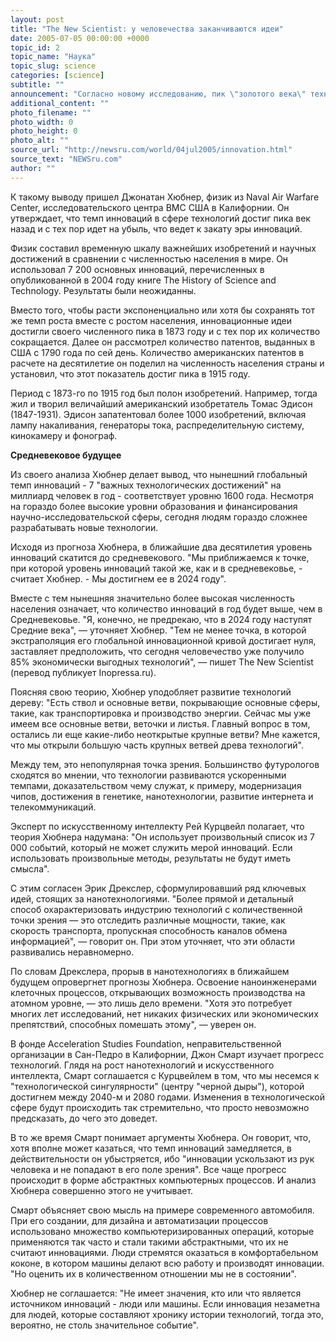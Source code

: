 ```yaml
---
layout: post
title: "The New Scientist: у человечества заканчиваются идеи"
date: 2005-07-05 00:00:00 +0000
topic_id: 2
topic_name: "Наука"
topic_slug: science
categories: [science]
subtitle: ""
announcement: "Согласно новому исследованию, пик \"золотого века\" технологий прошел и человечество движется отнюдь не к технологической нирване, как это принято считать, а к новому средневековью."
additional_content: ""
photo_filename: ""
photo_width: 0
photo_height: 0
photo_alt: ""
source_url: "http://newsru.com/world/04jul2005/innovation.html"
source_text: "NEWSru.com"
author: ""
---
```

К такому выводу пришел Джонатан Хюбнер, физик из Naval Air Warfare Center, исследовательского центра ВМС США в Калифорнии. Он утверждает, что темп инноваций в сфере технологий достиг пика век назад и с тех пор идет на убыль, что ведет к закату эры инноваций.

Физик составил временную шкалу важнейших изобретений и научных достижений в сравнении с численностью населения в мире. Он использовал 7 200 основных инноваций, перечисленных в опубликованной в 2004 году книге The History of Science and Technology. Результаты были неожиданны.

Вместо того, чтобы расти экспоненциально или хотя бы сохранять тот же темп роста вместе с ростом населения, инновационные идеи достигли своего численного пика в 1873 году и с тех пор их количество сокращается. Далее он рассмотрел количество патентов, выданных в США с 1790 года по сей день. Количество американских патентов в расчете на десятилетие он поделил на численность населения страны и установил, что этот показатель достиг пика в 1915 году.

Период с 1873-го по 1915 год был полон изобретений. Например, тогда жил и творил величайший американский изобретатель Томас Эдисон (1847-1931). Эдисон запатентовал более 1000 изобретений, включая лампу накаливания, генераторы тока, распределительную систему, кинокамеру и фонограф.

<strong>Средневековое будущее</strong>

Из своего анализа Хюбнер делает вывод, что нынешний глобальный темп инноваций - 7 "важных технологических достижений" на миллиард человек в год - соответствует уровню 1600 года. Несмотря на гораздо более высокие уровни образования и финансирования научно-исследовательской сферы, сегодня людям гораздо сложнее разрабатывать новые технологии.

Исходя из прогноза Хюбнера, в ближайшие два десятилетия уровень инноваций скатится до средневекового. "Мы приближаемся к точке, при которой уровень инноваций такой же, как и в средневековье, - считает Хюбнер. - Мы достигнем ее в 2024 году".

Вместе с тем нынешняя значительно более высокая численность населения означает, что количество инноваций в год будет выше, чем в Средневековье. "Я, конечно, не предрекаю, что в 2024 году наступят Средние века", &mdash; уточняет Хюбнер. "Тем не менее точка, в которой экстраполяция его глобальной инновационной кривой достигает нуля, заставляет предположить, что сегодня человечество уже получило 85% экономически выгодных технологий", &mdash; пишет The New Scientist (перевод публикует Inopressa.ru).

Поясняя свою теорию, Хюбнер уподобляет развитие технологий дереву: "Есть ствол и основные ветви, покрывающие основные сферы, такие, как транспортировка и производство энергии. Сейчас мы уже имеем все основные ветви, веточки и листья. Главный вопрос в том, остались ли еще какие-либо неоткрытые крупные ветви? Мне кажется, что мы открыли большую часть крупных ветвей древа технологий".

Между тем, это непопулярная точка зрения. Большинство футурологов сходятся во мнении, что технологии развиваются ускоренными темпами, доказательством чему служат, к примеру, модернизация чипов, достижения в генетике, нанотехнологии, развитие интернета и телекоммуникаций.

Эксперт по искусственному интеллекту Рей Курцвейл полагает, что теория Хюбнера надумана: "Он использует произвольный список из 7 000 событий, который не может служить мерой инноваций. Если использовать произвольные методы, результаты не будут иметь смысла".

С этим согласен Эрик Дрекслер, сформулировавший ряд ключевых идей, стоящих за нанотехнологиями. "Более прямой и детальный способ охарактеризовать индустрию технологий с количественной точки зрения &mdash; это отследить различные мощности, такие, как скорость транспорта, пропускная способность каналов обмена информацией", &mdash; говорит он. При этом уточняет, что эти области развивались неравномерно.

По словам Дрекслера, прорыв в нанотехнологиях в ближайшем будущем опровергнет прогнозы Хюбнера. Освоение наноинженерами клеточных процессов, открывающих возможность производства на атомном уровне, &mdash; это лишь дело времени. "Хотя это потребует многих лет исследований, нет никаких физических или экономических препятствий, способных помешать этому", &mdash; уверен он.

В фонде Acceleration Studies Foundation, неправительственной организации в Сан-Педро в Калифорнии, Джон Смарт изучает прогресс технологий. Глядя на рост нанотехнологий и искусственного интеллекта, Смарт соглашается с Курцвейлем в том, что мы несемся к "технологической сингулярности" (центру "черной дыры"), которой достигнем между 2040-м и 2080 годами. Изменения в технологической сфере будут происходить так стремительно, что просто невозможно предсказать, до чего это доведет.

В то же время Смарт понимает аргументы Хюбнера. Он говорит, что, хотя вполне может казаться, что темп инноваций замедляется, в действительности он убыстряется, ибо "инновации ускользают из рук человека и не попадают в его поле зрения". Все чаще прогресс происходит в форме абстрактных компьютерных процессов. И анализ Хюбнера совершенно этого не учитывает.

Смарт объясняет свою мысль на примере современного автомобиля. При его создании, для дизайна и автоматизации процессов использовано множество компьютеризированных операций, которые применяются так часто и стали такими абстрактными, что их не считают инновациями. Люди стремятся оказаться в комфортабельном коконе, в котором машины делают всю работу и производят инновации. "Но оценить их в количественном отношении мы не в состоянии".

Хюбнер не соглашается: "Не имеет значения, кто или что является источником инноваций - люди или машины. Если инновация незаметна для людей, которые составляют хронику истории технологий, тогда это, вероятно, не столь значительное событие".
